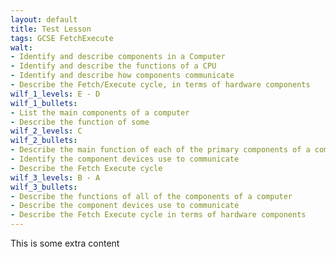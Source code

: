 ```yaml
---
layout: default
title: Test Lesson
tags: GCSE FetchExecute
walt:
- Identify and describe components in a Computer
- Identify and describe the functions of a CPU
- Identify and describe how components communicate
- Describe the Fetch/Execute cycle, in terms of hardware components
wilf_1_levels: E - D
wilf_1_bullets:
- List the main components of a computer
- Describe the function of some
wilf_2_levels: C
wilf_2_bullets:
- Describe the main function of each of the primary components of a computer
- Identify the component devices use to communicate
- Describe the Fetch Execute cycle
wilf_3_levels: B - A
wilf_3_bullets:
- Describe the functions of all of the components of a computer
- Describe the component devices use to communicate
- Describe the Fetch Execute cycle in terms of hardware components
---
```


This is some extra content